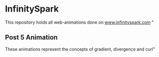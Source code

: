 # InfinitySpark
This repository holds all web-animations done on www.infinityspark.com
"<h2> Post 5 Animation </h2> These animations represent the concepts of gradient, divergence and curl" 
